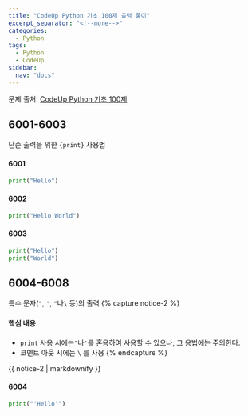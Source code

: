 ```yaml
---
title: "CodeUp Python 기초 100제 출력 풀이"
excerpt_separator: "<!--more-->"
categories:
  - Python
tags:
  - Python
  - CodeUp
sidebar:
  nav: "docs"
---
```

문제 출처: [CodeUp Python 기초 100제](https://codeup.kr/problemsetsol.php?psid=33)

## 6001-6003
단순 출력을 위한 `{print}` 사용법

#### 6001
```python
print("Hello")
```

#### 6002
```python
print("Hello World")
```

#### 6003
```python
print("Hello")
print("World")
```

## 6004-6008
특수 문자(`"`, `'`, `"`나`\` 등)의 출력
{% capture notice-2 %}
#### 핵심 내용
* `print` 사용 시에는`"`나`'`를 혼용하여 사용할 수 있으나, 그 용법에는 주의한다.
* 코멘트 아웃 시에는 `\` 를 사용
{% endcapture %}

<div class="notice">
  {{ notice-2 | markdownify }}
</div>

#### 6004
```python
print("'Hello'")
```